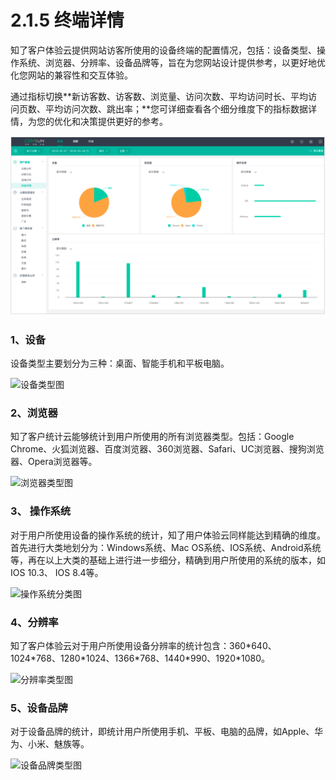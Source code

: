 # 2.1.5 终端详情

知了客户体验云提供网站访客所使用的设备终端的配置情况，包括：设备类型、操作系统、浏览器、分辨率、设备品牌等，旨在为您网站设计提供参考，以更好地优化您网站的兼容性和交互体验。

通过指标切换**新访客数、访客数、浏览量、访问次数、平均访问时长、平均访问页数、平均访问次数、跳出率；**您可详细查看各个细分维度下的指标数据详情，为您的优化和决策提供更好的参考。

![&#x7EC8;&#x7AEF;&#x8BE6;&#x60C5;&#x56FE;](../../.gitbook/assets/image%20%2854%29.png)

### 1、设备

设备类型主要划分为三种：桌面、智能手机和平板电脑。

![&#x8BBE;&#x5907;&#x7C7B;&#x578B;&#x200C;&#x56FE;](https://blobscdn.gitbook.com/v0/b/gitbook-28427.appspot.com/o/assets%2F-LJI7OY3uxwfckKab3XP%2F-LJxRDRxtHs8F_9NyzaQ%2F-LJwu_EMvpIAWeq4tHTL%2F%E5%B1%8F%E5%B9%95%E5%BF%AB%E7%85%A7%202018-08-15%20%E4%B8%8B%E5%8D%885.24.59.png?alt=media&token=520e7d12-2fa4-4d2e-bb37-97386947daf1)

### 2、浏览器

知了客户统计云能够统计到用户所使用的所有浏览器类型。包括：Google Chrome、火狐浏览器、百度浏览器、360浏览器、Safari、UC浏览器、搜狗浏览器、Opera浏览器等。

![&#x6D4F;&#x89C8;&#x5668;&#x7C7B;&#x578B;&#x200C;&#x56FE;](https://blobscdn.gitbook.com/v0/b/gitbook-28427.appspot.com/o/assets%2F-LJI7OY3uxwfckKab3XP%2F-LJxRDRxtHs8F_9NyzaQ%2F-LJxPhw2Wa4CzImvI768%2F%E5%B1%8F%E5%B9%95%E5%BF%AB%E7%85%A7%202018-08-15%20%E4%B8%8B%E5%8D%885.25.07.png?alt=media&token=5e9c8fa9-22c3-42e8-9d80-b8a261efb638)

### 3、 操作系统

对于用户所使用设备的操作系统的统计，知了用户体验云同样能达到精确的维度。首先进行大类地划分为：Windows系统、Mac OS系统、IOS系统、Android系统等，再在以上大类的基础上进行进一步细分，精确到用户所使用的系统的版本，如IOS 10.3、 IOS 8.4等。

![&#x64CD;&#x4F5C;&#x7CFB;&#x7EDF;&#x5206;&#x7C7B;&#x200C;&#x56FE;](https://blobscdn.gitbook.com/v0/b/gitbook-28427.appspot.com/o/assets%2F-LJI7OY3uxwfckKab3XP%2F-LJxT9edNQfKoeC2mqvi%2F-LJxROuu7YjHt13ZyWAl%2F%E5%B1%8F%E5%B9%95%E5%BF%AB%E7%85%A7%202018-08-15%20%E4%B8%8B%E5%8D%885.25.14.png?alt=media&token=8358e5b7-c3d3-492f-b0ea-240ef5fe1836)

### 4、分辨率

知了客户体验云对于用户所使用设备分辨率的统计包含：360\*640、1024\*768、1280\*1024、1366\*768、1440\*990、1920\*1080。

![&#x5206;&#x8FA8;&#x7387;&#x7C7B;&#x578B;&#x200C;&#x56FE;](https://blobscdn.gitbook.com/v0/b/gitbook-28427.appspot.com/o/assets%2F-LJI7OY3uxwfckKab3XP%2F-LJxT9edNQfKoeC2mqvi%2F-LJxS5LPX5nSZhAqj7-p%2F%E5%B1%8F%E5%B9%95%E5%BF%AB%E7%85%A7%202018-08-15%20%E4%B8%8B%E5%8D%885.25.22.png?alt=media&token=8097da18-e445-4b37-a3f8-a33f732103af)

### 5、设备品牌

对于设备品牌的统计，即统计用户所使用手机、平板、电脑的品牌，如Apple、华为、小米、魅族等。

![&#x8BBE;&#x5907;&#x54C1;&#x724C;&#x7C7B;&#x578B;&#x56FE;](https://blobscdn.gitbook.com/v0/b/gitbook-28427.appspot.com/o/assets%2F-LJI7OY3uxwfckKab3XP%2F-LJxT9edNQfKoeC2mqvi%2F-LJxT0VxhjXck0TOe9q6%2F%E5%B1%8F%E5%B9%95%E5%BF%AB%E7%85%A7%202018-08-15%20%E4%B8%8B%E5%8D%885.25.32.png?alt=media&token=c660c956-5f29-4d14-8faa-f08c22de378f)

  




